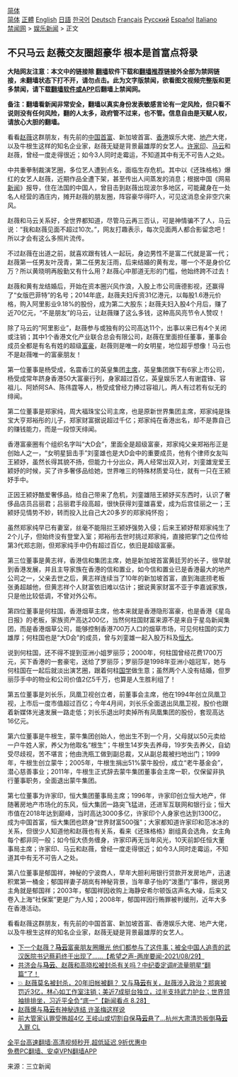  <!-- 面包屑导航 --> <div class="breadcrumb"><!-- GTranslate: https://gtranslate.io/ -->  <div class="switcher notranslate">  <div class="selected">  <a href="#" onclick="return false;"> 简体</a>  </div>  <div class="option">  <a href="https://www.bannedbook.org" onclick="doGTranslate('zh-CN|zh-CN');jQuery('div.switcher div.selected a').html(jQuery(this).html());return false;" title="简体中文" class="nturl selected"> 简体</a>  <a href="https://www.bannedbook.org/zh-tw/" onclick="doGTranslate('zh-CN|zh-TW');jQuery('div.switcher div.selected a').html(jQuery(this).html());return false;" title="繁體中文" class="nturl"> 正體</a>  <a href="https://www.bannedbook.org/en/" onclick="doGTranslate('zh-CN|en');jQuery('div.switcher div.selected a').html(jQuery(this).html());return false;" title="English" class="nturl"> English</a>  <a href="https://www.bannedbook.org/ja/" onclick="doGTranslate('zh-CN|ja');jQuery('div.switcher div.selected a').html(jQuery(this).html());return false;" title="日本語" class="nturl"> 日語</a>  <a href="https://www.bannedbook.org/ko/" onclick="doGTranslate('zh-CN|ko');jQuery('div.switcher div.selected a').html(jQuery(this).html());return false;" title="한국어" class="nturl"> 한국어</a>  <a href="https://www.bannedbook.org/de/" onclick="doGTranslate('zh-CN|de');jQuery('div.switcher div.selected a').html(jQuery(this).html());return false;" title="Deutsch" class="nturl"> Deutsch</a>  <a href="https://www.bannedbook.org/fr/" onclick="doGTranslate('zh-CN|fr');jQuery('div.switcher div.selected a').html(jQuery(this).html());return false;" title="Français" class="nturl"> Français</a>  <a href="https://www.bannedbook.org/ru/" onclick="doGTranslate('zh-CN|ru');jQuery('div.switcher div.selected a').html(jQuery(this).html());return false;" title="Русский" class="nturl"> Русский</a>  <a href="https://www.bannedbook.org/es/" onclick="doGTranslate('zh-CN|es');jQuery('div.switcher div.selected a').html(jQuery(this).html());return false;" title="Español" class="nturl"> Español</a>  <a href="https://www.bannedbook.org/it/" onclick="doGTranslate('zh-CN|it');jQuery('div.switcher div.selected a').html(jQuery(this).html());return false;" title="Italiano" class="nturl"> Italiano</a>  </div>  </div>      <div class='breadcrumb-sub'><!-- Breadcrumb NavXT 6.3.0 --> <a href="https://www.bannedbook.org/" class="home">禁闻网</a> &gt; <a href="https://www.bannedbook.org/bnews/yule/" class="category">娱乐新闻</a> &gt; 正文</div></div><h2>不只马云 赵薇交友圈超豪华 根本是首富点将录</h2> <p class="notice"><b>大陆网友注意：本文中的链接除 <a href="https://github.com/bannedbook/fanqiang" >翻墙</a>软件下载和<a href="https://github.com/killgcd/justmysocks/blob/master/README.md">翻墙推荐</a>链接外全部为禁网链接，未翻墙状态下打不开，请勿点击。此为文字版禁闻，欲看图文视频完整版和更多禁闻，请下载<a href="https://github.com/bannedbook/fanqiang">翻墙软件或APP</a>后翻墙上禁闻网。</p><p>备注：翻墙看新闻非常安全，翻墙以真实身份发表敏感言论有一定风险，但只看不说则没有任何风险，翻的人太多，政府管不过来，也不管。信息自由是天赋人权，请放心大胆的翻墙。</b></p>  <div class="entry"> <p id="summary">看看<a href="https://www.bannedbook.org/bnews/tag/%e8%b5%b5%e8%96%87/" class="st_tag internal_tag" rel="tag" title="标签 赵薇 下的日志">赵薇</a>这群朋友，有先前的<span class='wp_keywordlink_affiliate'><a href="https://www.bannedbook.org/" title="中国" target="_blank">中国</a></span><a href="https://www.bannedbook.org/bnews/tag/%e9%a6%96%e5%af%8c/" class="st_tag internal_tag" rel="tag" title="标签 首富 下的日志">首富</a>、新加坡首富、<a href="https://www.bannedbook.org/bnews/tag/%e9%a6%99%e6%b8%af/" class="st_tag internal_tag" rel="tag" title="标签 香港 下的日志">香港</a>娱乐大佬、<a href="https://www.bannedbook.org/bnews/tag/%e5%9c%b0%e4%ba%a7/" class="st_tag internal_tag" rel="tag" title="标签 地产 下的日志">地产</a>大佬，以及牛根生这样的知名企业家，赵薇无疑是背景最雄厚的女艺人。<a href="https://www.bannedbook.org/bnews/tag/%E8%AE%B8%E5%AE%B6%E5%8D%B0/" class="st_tag internal_tag" rel="tag" title="标签 许家印 下的日志">许家印</a>、<a href="https://www.bannedbook.org/bnews/tag/%e9%a9%ac%e4%ba%91/" class="st_tag internal_tag" rel="tag" title="标签 马云 下的日志">马云</a>和赵薇，曾经一度走得很近；如今3人同时走霉运，不知道其中有无不可告人之处。</p> <p>中共重拳制裁演艺圈，多位艺人遭到点名，面临生存危机。其中以《还珠格格》爆红的女艺人赵薇，近期作品全遭下架，甚至传出人间蒸发的消息；根据中国《网易<span class='wp_keywordlink_affiliate'><a href="https://www.bannedbook.org/" title="新闻">新闻</a></span>》报导，住在法国的中国人，曾目击到赵薇出现波尔多地区，可能藏身在一处名人经营的酒庄内，摊开赵薇的朋友圈，阵容豪华得吓人，可见这消息全非空穴来风。</p> <p>赵薇和马云关系好，全世界都知道，尽管马云再三否认，可是神情骗不了人，马云说：“我和赵薇见面不超过10次。”，网友打趣表示，每次见面两人都合影留念吧！所以才会有这么多照片流传。</p> <p>不过赵薇在出道之前，就喜欢跟有钱人一起玩，身边男性不是富二代就是富一代；赵薇第一任男友叶茂青，第二任男友汪雨，后来结婚的黄有龙，哪一个不是身价亿万？所以黄晓明再殷勤又有什么用？赵薇心中那道无形的门槛，他始终跨不过去！</p> <p>赵薇和黄有龙结婚后，开始在资本圈兴风作浪，入股上市公司唐德影视，还赢得了“女版巴菲特”的名号；2014年底，赵薇夫妇斥资31亿港元，以每股1.6港元价格，购入阿里影业9.18%的股份，成为第二大股东；赵薇夫妇入股4个月后，赚了近70亿元，“不是朋友”的马云，让赵薇赚了这么多钱，这种高风亮节令人赞叹！</p>  <p>除了马云的“阿里影业”，赵薇参与或独有的公司高达11个，出事以来已有4个关闭或注销；其中1个香港文化产业联合总会有限公司，赵薇在里面担任董事，董事会成员全都是有名有姓的超级<a href="https://www.bannedbook.org/bnews/tag/%e5%af%8c%e8%b1%aa/" class="st_tag internal_tag" rel="tag" title="标签 富豪 下的日志">富豪</a>，赵薇则是唯一的女明星，地位超乎想像！马云也不是赵薇唯一的富豪朋友！</p> <p>第一位董事是杨受成，名震香江的英皇集团<a href="https://www.bannedbook.org/bnews/tag/%E4%B8%BB%E5%B8%AD/" class="st_tag internal_tag" rel="tag" title="标签 主席 下的日志">主席</a>，英皇集团旗下有6家上市公司，杨受成常年跻身香港50大富豪行列，身家超过百亿，英皇娱乐艺人有谢霆锋、容祖儿、阿娇阿SA、陈伟霆等人，杨受成曾经力捧过容祖儿，两人有过若有似无的绯闻。</p> <p>第二位董事是郑家纯，周大福珠宝公司主席，也是原新世界集团主席，郑家纯是珠宝大亨郑裕彤的儿子，郑家财富据说超过千亿；郑家纯在香港出名，却不是靠自己的赚钱能力，而是一段惊天绯闻。</p> <p>香港富豪圈有个组织名字叫“大D会”，里面全是超级富豪，郑家纯父亲郑裕彤正是创始人之一，“女明星狙击手”刘銮雄也是大D会中的重要成员，他有个律师女友叫王颍妤，虽然长得其貌不扬，但能力十分出众，两人经常出双入对，刘銮雄宠爱王颖妤的时候，买了许多奢侈品给她，世界唯三的特殊材质爱马仕，就有一只在王颍妤手中。</p> <p>正因王颍妤酷爱奢侈品，给自己带来了危机，刘銮雄陪王颍妤买东西时，认识了奢侈品店员吕丽君；吕丽君手段高超，很快获得刘銮雄喜爱，成为后宫佳丽之一；王颍妤见情势不妙，转而投入比自己大20多岁的郑家纯怀抱；</p>  <p>虽然郑家纯早已有妻室，丝毫不能阻拦王颍妤强势入侵；后来王颍妤帮郑家纯生了2个儿子，但始终没有登堂入室；郑裕彤去世时挑过郑家纯，直接把掌门之位传给第3代郑志刚，但郑家纯手中仍有超过百亿，依旧是超级富豪。</p> <p>第三位董事是黄志祥，香港信和集团主席，她是新加坡首富黄廷芳的长子，很早就到香港发展，并且主导家族在香港的信和置业，如今信和置业已是香港最大的地产公司之一，父亲去世之后，黄志祥连续当了10年的新加坡首富，直到海底捞老板张勇超越他，但黄志祥个人财富依旧难以估计；据说黄家财富不亚于李嘉诚家族，只是他比较低调，不曾对外公布。</p> <p>第四位董事是何柱国，香港烟草主席，他本来就是香港隐形富豪，也是香港《星岛日报》的老板，家族资产高达200亿，当然何柱国财富来源不是来自于星岛新闻集团，而是香港烟草公司，能够控制香港700万人口的烟草市场，可见何柱国的实力雄厚；何柱国也是“大D会”的成员，曾与刘銮雄一起入股万科及<a href="https://www.bannedbook.org/bnews/tag/%E6%81%92%E5%A4%A7/" class="st_tag internal_tag" rel="tag" title="标签 恒大 下的日志">恒大</a>。</p> <p>说到何柱国，还不得不提到亚洲小姐罗丽莎；2000年，何柱国曾经花费1700万元，买下香港的一套豪宅，送给了罗丽莎；罗丽莎是1998年亚洲小姐冠军，她与何柱国在一起后就淡出演艺圈，跟着何柱<span class='wp_keywordlink'><a href="https://www.bannedbook.org/forum24/" title="国学传统文化禁书" target="_blank">国学</a></span>做生意；虽然两个人没有结婚，但罗丽莎手中的物业和公司价值2亿5千万，也算是人生胜利组了！</p> <p>第五位董事是刘长乐，凤凰卫视创立者，前董事会主席，他在1994年创立凤凰卫视，上市后一度市值超过百亿；今年4月间，刘长乐全面退出凤凰卫视，股价也跟着新媒体光速发展一路走低；刘长乐退出时卖掉所有凤凰集团的股份，套现高达16亿元。</p>  <p>第六位董事是牛根生，蒙牛集团创始人，他出生不到一个月，父母就以50元卖给一户牛姓人家，养父为他取名“根生”；牛根生14岁失去养母，19岁失去养父，自幼受尽歧视，苦不堪言；他由洗瓶工做到副总裁，又从副总裁被扫地出门；1999年，牛根生创立蒙牛；2005年，牛根生捐出51%蒙牛股份，成立“老牛基金会”，潜心慈善事业；2011年，牛根生正式辞去蒙牛集团董事会主席一职，仅保留非执行董事职务，全面退出蒙牛集团。</p> <p>第七位董事为许家印，恒大集团董事局主席；1996年，许家印创立恒大地产，伴随著房地产市场化的东风，恒大集团一路突飞猛进，还进军互联网和银行业；恒大市值在2018年达到巅峰，当时高达3000多亿，许家印个人身家也达到1300亿，成为中国首富，恒大集团也跻身“世界财富500强”；大家都知道许家印和范冰冰的关系，但很少人知道他和赵薇也有关系，看来《还珠格格》剧组真会选角，女主角每个都非同一般；如今恒大债务缠身，许家印再无当年风光，10天前卸任恒大董事局主席；许家印、马云和赵薇，曾经一度走得很近；如今3人同时走霉运，不知道其中有无不可告人之处。</p> <p>第八位董事是郁国祥，神秘的宁波商人，早年大胆利用银行贷款开发房地产，迅速积累第一桶金；郁国祥妻子胡岚有神秘背景，当年章子怡的“泼墨门”事件，据说男主角就是郁国祥；2003年，郁国祥因收购上海静安希尔顿饭店声名大噪，后来又卷入上海“社保案”更是广为人知；2008年，郁国祥因行贿罪被判缓刑，近年大多在香港活动。</p> <p>看看赵薇这群朋友，有先前的中国首富、新加坡首富、香港娱乐大佬、地产大佬，以及牛根生这样的知名企业家，赵薇无疑是背景最雄厚的女艺人。</p> <ul class='op-related-articles' title='相关阅读'> <li><a href='https://www.bannedbook.org/bnews/comments/20210829/1615358.html' target='_blank'>下一个赵薇？<b>马云</b>富豪朋友圈曝光 他们都参与了这件事；被全中国人追责的武汉医院书记蔡莉终于出现了......【希望之声-两岸要闻-2021/08/29】</a></li> <li><a href='https://www.bannedbook.org/bnews/bannedvideo/20210828/1615090.html' target='_blank'>共济会与<b>马云</b>、赵薇和高晓松被封杀有关吗？中纪委定调#流量明星“翻篇”了！</a></li> <li><a href='https://www.bannedbook.org/bnews/bannedvideo/20210828/1614842.html' target='_blank'>💥 赵薇莫名被封杀，20年旧帐被翻？‭ ‬又与<b>马云</b>有关，赵薇涉入政治？郑爽被罚近3亿，林心如工作室注销；美近7成挺台独立，过半支持武力护台；世界领袖排排坐，习近平全负“底一”【新闻看点‭ ‬8.28】</a></li> <li><a href='https://www.bannedbook.org/bnews/yule/20210828/1614755.html' target='_blank'>赵薇爆与<b>马云</b>有神秘连结 许圣梅这样说</a></li> <li><a href='https://www.bannedbook.org/bnews/bannedvideo/20210828/1614689.html' target='_blank'>前大管家认罪受贿超4亿 王岐山或切割自保<b>马云</b>悬了…杭州大肃清恐扳倒<b>马云</b>入罪 CL</a></li> </ul> <p class="texttj"> <a href="https://github.com/bannedbook/fanqiang/wiki/V2ray%E6%9C%BA%E5%9C%BA" target="_blank">全平台高速翻墙:高清视频秒开,超低延迟,9折优惠中</a><br/> <a href="https://github.com/bannedbook/fanqiang/wiki/%E7%A6%81%E9%97%BB%E7%BD%91%E5%AE%89%E5%8D%93%E7%BF%BB%E5%A2%99%E6%96%B0%E9%97%BBAPP" target="_blank">免费PC翻墙、安卓VPN翻墙APP</a></p> <p> 来源：三立新闻 </p><a name='sharetosocial'></a>  <div style="margin-bottom:5px;padding-bottom:5px;clear:both"> <div id="archive-pix-1" class="banner-ads"> <!-- AuctionX Display platform tag START --> <div id="26318x728x90x621x_ADSLOT2" clicktrack="%%CLICK_URL_ESC%%"></div> <!-- AuctionX Display platform tag END --> </div> <div id="archive-pix-2" class="banner-ads"> <!-- AuctionX Display platform tag START --> <div id="26315x300x250x621x_ADSLOT2" clicktrack="%%CLICK_URL_ESC%%"></div> <!-- AuctionX Display platform tag END --> </div> </div>  <div id="archive-pix-1" class="banner-ads"> <!-- AuctionX Display platform tag START --> <div id="26318x728x90x621x_ADSLOT3" clicktrack="%%CLICK_URL_ESC%%"></div> <!-- AuctionX Display platform tag END --> </div> </div><!--END ENTRY--> 